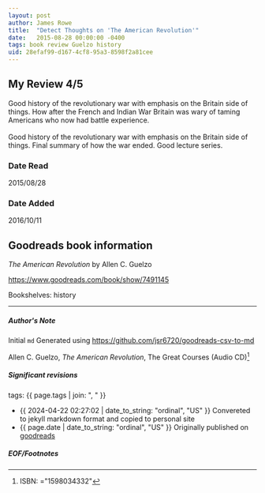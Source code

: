 ```yaml
---
layout: post
author: James Rowe
title:  "Detect Thoughts on 'The American Revolution'"
date:   2015-08-28 00:00:00 -0400
tags: book review Guelzo history
uid: 28efaf99-d167-4cf8-95a3-8598f2a81cee
---
```


<!-- highly dependent on how you personally use jekyll templates, and how you want this to show up -->
<!-- escape any jekyll keys with double brackets -->

## My Review 4/5

Good history of the revolutionary war with emphasis on the Britain side of things. How after the French and Indian War Britain was wary of taming Americans who now had battle experience.<br/><br/>Good history of the revolutionary war with emphasis on the Britain side of things. Final summary of how the war ended. Good lecture series.

### Date Read
2015/08/28

### Date Added
2016/10/11

## Goodreads book information

*The American Revolution* by Allen C. Guelzo

https://www.goodreads.com/book/show/7491145

Bookshelves: history

---

##### Author's Note

Initial `md` Generated using https://github.com/jsr6720/goodreads-csv-to-md

Allen C. Guelzo, *The American Revolution*,  The Great Courses  (Audio CD)[^1]

##### Significant revisions

tags: {{ page.tags | join: ", " }} <!-- todo move this somewhere -->

- {{ 2024-04-22 02:27:02 | date_to_string: "ordinal", "US" }} Convereted to jekyll markdown format and copied to personal site
- {{ page.date | date_to_string: "ordinal", "US" }} Originally published on [goodreads](https://www.goodreads.com)

##### EOF/Footnotes

[^1]: ISBN: ="1598034332"